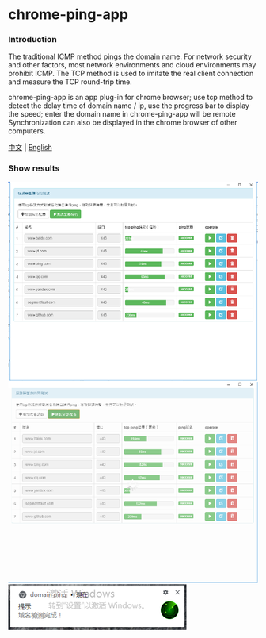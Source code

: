 # chrome-ping-app

### Introduction
The traditional ICMP method pings the domain name. For network security and other factors, most network environments and cloud environments may prohibit ICMP. The TCP method is used to imitate the real client connection and measure the TCP round-trip time.
    
chrome-ping-app is an app plug-in for chrome browser; use tcp method to detect the delay time of domain name / ip, use the progress bar to display the speed; enter the domain name in chrome-ping-app will be remote Synchronization can also be displayed in the chrome browser of other computers.

[中文](./README_zh_cn.md) | [English](./README.md)

### Show results
![](./images/example.png)
![](./images/example1.png)
![](./images/example2.png)

